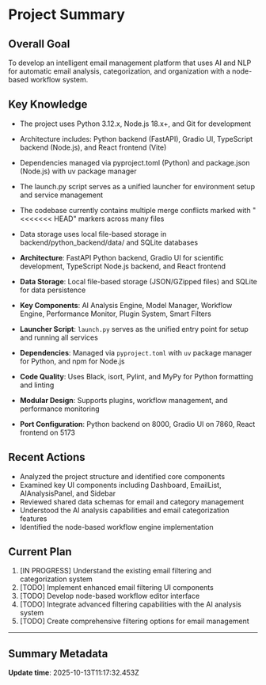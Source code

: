 # Project Summary

## Overall Goal
To develop an intelligent email management platform that uses AI and NLP for automatic email analysis, categorization, and organization with a node-based workflow system.

## Key Knowledge
- The project uses Python 3.12.x, Node.js 18.x+, and Git for development
- Architecture includes: Python backend (FastAPI), Gradio UI, TypeScript backend (Node.js), and React frontend (Vite)
- Dependencies managed via pyproject.toml (Python) and package.json (Node.js) with uv package manager
- The launch.py script serves as a unified launcher for environment setup and service management
- The codebase currently contains multiple merge conflicts marked with "<<<<<<< HEAD" markers across many files
- Data storage uses local file-based storage in backend/python_backend/data/ and SQLite databases

- **Architecture**: FastAPI Python backend, Gradio UI for scientific development, TypeScript Node.js backend, and React frontend
- **Data Storage**: Local file-based storage (JSON/GZipped files) and SQLite for data persistence
- **Key Components**: AI Analysis Engine, Model Manager, Workflow Engine, Performance Monitor, Plugin System, Smart Filters
- **Launcher Script**: `launch.py` serves as the unified entry point for setup and running all services
- **Dependencies**: Managed via `pyproject.toml` with `uv` package manager for Python, and npm for Node.js
- **Code Quality**: Uses Black, isort, Pylint, and MyPy for Python formatting and linting
- **Modular Design**: Supports plugins, workflow management, and performance monitoring
- **Port Configuration**: Python backend on 8000, Gradio UI on 7860, React frontend on 5173

## Recent Actions
- Analyzed the project structure and identified core components
- Examined key UI components including Dashboard, EmailList, AIAnalysisPanel, and Sidebar
- Reviewed shared data schemas for email and category management
- Understood the AI analysis capabilities and email categorization features
- Identified the node-based workflow engine implementation

## Current Plan
1. [IN PROGRESS] Understand the existing email filtering and categorization system
2. [TODO] Implement enhanced email filtering UI components
3. [TODO] Develop node-based workflow editor interface
4. [TODO] Integrate advanced filtering capabilities with the AI analysis system
5. [TODO] Create comprehensive filtering options for email management

---

## Summary Metadata
**Update time**: 2025-10-13T11:17:32.453Z 

